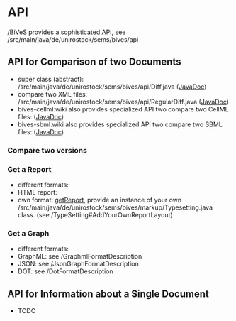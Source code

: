 API 
====
/BiVeS provides a sophisticated API, see /src/main/java/de/unirostock/sems/bives/api 

API for Comparison of two Documents 
------------------------------------
* super class (abstract): /src/main/java/de/unirostock/sems/bives/api/Diff.java ([JavaDoc](http://jdoc.sems.uni-rostock.de///BiVeS-Core/de/unirostock/sems/bives/api/Diff.html))
 * compare two XML files: /src/main/java/de/unirostock/sems/bives/api/RegularDiff.java ([JavaDoc](http://jdoc.sems.uni-rostock.de///BiVeS-Core/de/unirostock/sems/bives/api/RegularDiff.html))
 * bives-cellml:wiki also provides specialized API two compare two CellML files:  ([JavaDoc](http://jdoc.sems.uni-rostock.de///BiVeS-CellM/L/de/unirostock/sems/bives/cellml/api/CellMLDiff.html))
 * bives-sbml:wiki also provides specialized API two compare two SBML files:  ([JavaDoc](http://jdoc.sems.uni-rostock.de///BiVeS-SBML/de/unirostock/sems/bives/sbml/api/SBMLDiff.html))

### Compare two versions 
### Get a Report 
* different formats:
 * HTML report: 
 * own format: [getReport](http://jdoc.sems.uni-rostock.de///BiVeS-Core/de/unirostock/sems/bives/api/Diff.html//#getReport(de.unirostock.sems.bives.markup.Typesetting)), provide an instance of your own  /src/main/java/de/unirostock/sems/bives/markup/Typesetting.java class. (see /TypeSetting#AddYourOwnReportLayout)

### Get a Graph 
* different formats:
 * GraphML: see /GraphmlFormatDescription
 * JSON: see /JsonGraphFormatDescription
 * DOT: see /DotFormatDescription

API for Information about a Single Document 
--------------------------------------------
* TODO